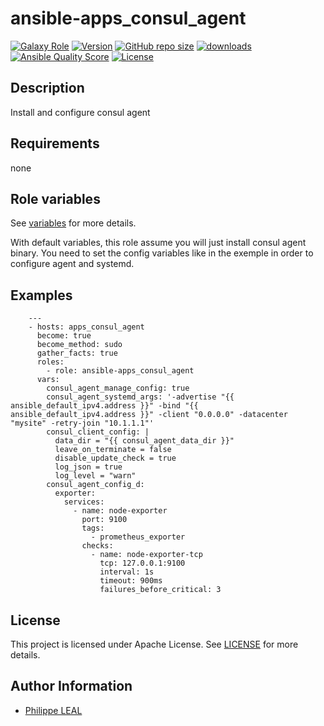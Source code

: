 # ansible-apps_consul_agent

[![Galaxy Role](https://img.shields.io/badge/galaxy-apps_consul_agent-purple?style=flat)](https://galaxy.ansible.com/lotusnoir/apps_consul_agent)
[![Version](https://img.shields.io/github/release/lotusnoir/ansible-apps_consul_agent.svg)](https://github.com/lotusnoir/ansible-apps_consul_agent/releases/latest)
[![GitHub repo size](https://img.shields.io/github/repo-size/lotusnoir/ansible-apps_consul_agent?color=orange&style=flat)](https://galaxy.ansible.com/lotusnoir/apps_consul_agent)
[![downloads](https://img.shields.io/ansible/role/d/56915)](https://galaxy.ansible.com/lotusnoir/apps_consul_agent)
[![Ansible Quality Score](https://img.shields.io/ansible/quality/56915)](https://galaxy.ansible.com/lotusnoir/apps_consul_agent)
[![License](https://img.shields.io/badge/license-Apache--2.0-brightgreen?style=flat)](https://opensource.org/licenses/Apache-2.0)

## Description

Install and configure consul agent
## Requirements

none

## Role variables

See [variables](/defaults/main.yml) for more details.

With default variables, this role assume you will just install consul agent binary. You need to set the config variables like in the exemple in order to configure agent and systemd.

## Examples

        ---
        - hosts: apps_consul_agent
          become: true
          become_method: sudo
          gather_facts: true
          roles:
            - role: ansible-apps_consul_agent
          vars:
            consul_agent_manage_config: true
            consul_agent_systemd_args: '-advertise "{{ ansible_default_ipv4.address }}" -bind "{{ ansible_default_ipv4.address }}" -client "0.0.0.0" -datacenter "mysite" -retry-join "10.1.1.1"'
            consul_client_config: |
              data_dir = "{{ consul_agent_data_dir }}"
              leave_on_terminate = false
              disable_update_check = true
              log_json = true
              log_level = "warn"
            consul_agent_config_d:
              exporter:
                services:
                  - name: node-exporter
                    port: 9100
                    tags:
                      - prometheus_exporter
                    checks:
                      - name: node-exporter-tcp
                        tcp: 127.0.0.1:9100
                        interval: 1s
                        timeout: 900ms
                        failures_before_critical: 3



## License

This project is licensed under Apache License. See [LICENSE](/LICENSE) for more details.

## Author Information

- [Philippe LEAL](https://github.com/lotusnoir)
